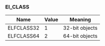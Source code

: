 ### EI_CLASS

|Name       |Value  |Meaning       |
|-----------|-------|--------------|
|ELFCLASS32 |1      |32-bit objects|
|ELFCLASS64 |2      |64-bit objects|

